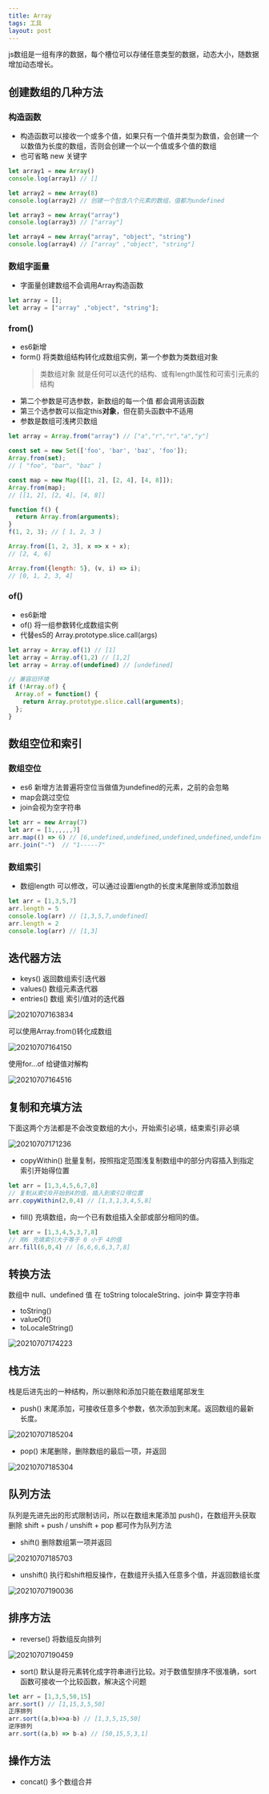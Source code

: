 ```yaml
---
title: Array
tags: 工具
layout: post
---
```


js数组是一组有序的数据，每个槽位可以存储任意类型的数据，动态大小，随数据增加动态增长。


## 创建数组的几种方法

### 构造函数

- 构造函数可以接收一个或多个值，如果只有一个值并类型为数值，会创建一个以数值为长度的数组，否则会创建一个以一个值或多个值的数组
- 也可省略 new 关键字

```javascript
let array1 = new Array()
console.log(array1) // []

let array2 = new Array(8)
console.log(array2) // 创建一个包含八个元素的数组，值都为undefined

let array3 = new Array("array")
console.log(array3) // ["array"]

let array4 = new Array("array", "object", "string")
console.log(array4) // ["array" ,"object", "string"]

```

### 数组字面量

- 字面量创建数组不会调用Array构造函数

```javascript
let array = [];
let array = ["array" ,"object", "string"];
```

### from()

- es6新增
- form() 将类数组结构转化成数组实例，第一个参数为类数组对象
    > 类数组对象 就是任何可以迭代的结构、或有length属性和可索引元素的结构
- 第二个参数是可选参数，新数组的每一个值 都会调用该函数
- 第三个选参数可以指定this<strong>对象</strong>，但在箭头函数中不适用
- 参数是数组可浅拷贝数组

```javascript
let array = Array.from("array") // ["a","r","r","a","y"]

const set = new Set(['foo', 'bar', 'baz', 'foo']);
Array.from(set);
// [ "foo", "bar", "baz" ]

const map = new Map([[1, 2], [2, 4], [4, 8]]);
Array.from(map);
// [[1, 2], [2, 4], [4, 8]]

function f() {
  return Array.from(arguments);
}
f(1, 2, 3); // [ 1, 2, 3 ]

Array.from([1, 2, 3], x => x + x);
// [2, 4, 6]

Array.from({length: 5}, (v, i) => i);
// [0, 1, 2, 3, 4]

```

### of()

- es6新增
- of() 将一组参数转化成数组实例
- 代替es5的 Array.prototype.slice.call(args)
  
```javascript
let array = Array.of(1) // [1]
let array = Array.of(1,2) // [1,2]
let array = Array.of(undefined) // [undefined]

// 兼容旧环境
if (!Array.of) {
  Array.of = function() {
    return Array.prototype.slice.call(arguments);
  };
}
```

## 数组空位和索引

### 数组空位

- es6 新增方法普遍将空位当做值为undefined的元素，之前的会忽略
- map会跳过空位
- join会视为空字符串
  
```javascript
let arr = new Array(7)
let arr = [1,,,,,,7]
arr.map(() => 6) // [6,undefined,undefined,undefined,undefined,undefined,6]
arr.join("-")  // "1-----7"
```

### 数组索引

- 数组length 可以修改，可以通过设置length的长度末尾删除或添加数组

```javascript
let arr = [1,3,5,7]
arr.length = 5 
console.log(arr) // [1,3,5,7,undefined]
arr.length = 2 
console.log(arr) // [1,3]

```

## 迭代器方法

- keys()  返回数组索引迭代器
- values() 数组元素迭代器
- entries() 数组 索引/值对的迭代器


![20210707163834](https://cdn.jsdelivr.net/gh/moxiaodegu/ImageHosting/imagesBlogs/20210707163834.png)

可以使用Array.from()转化成数组

![20210707164150](https://cdn.jsdelivr.net/gh/moxiaodegu/ImageHosting/imagesBlogs/20210707164150.png)

使用for...of 给键值对解构

![20210707164516](https://cdn.jsdelivr.net/gh/moxiaodegu/ImageHosting/imagesBlogs/20210707164516.png)

## 复制和充填方法

下面这两个方法都是不会改变数组的大小，开始索引必填，结束索引非必填

![20210707171236](https://cdn.jsdelivr.net/gh/moxiaodegu/ImageHosting/imagesBlogs/20210707171236.png)

- copyWithin() 批量复制，按照指定范围浅复制数组中的部分内容插入到指定索引开始得位置
  
```javascript
let arr = [1,3,4,5,6,7,8]
// 复制从索引0开始到4的值，插入到索引2得位置
arr.copyWithin(2,0,4) // [1,3,1,3,4,5,8]

```

- fill() 充填数组，向一个已有数组插入全部或部分相同的值。

```javascript
let arr = [1,3,4,5,3,7,8]
// 用6 充填索引大于等于 0 小于 4的值
arr.fill(6,0,4) // [6,6,6,6,3,7,8]

```

## 转换方法

数组中 null、undefined 值 在 toString tolocaleString、join中 算空字符串

- toString()
- valueOf()
- toLocaleString()

![20210707174223](https://cdn.jsdelivr.net/gh/moxiaodegu/ImageHosting/imagesBlogs/20210707174223.png)

## 栈方法

栈是后进先出的一种结构，所以删除和添加只能在数组尾部发生

- push() 末尾添加，可接收任意多个参数，依次添加到末尾。返回数组的最新长度。

![20210707185204](https://cdn.jsdelivr.net/gh/moxiaodegu/ImageHosting/imagesBlogs/20210707185204.png)

- pop() 末尾删除，删除数组的最后一项，并返回

![20210707185304](https://cdn.jsdelivr.net/gh/moxiaodegu/ImageHosting/imagesBlogs/20210707185304.png)

## 队列方法

队列是先进先出的形式限制访问，所以在数组末尾添加 push()，在数组开头获取删除
shift + push / unshift + pop 都可作为队列方法

- shift() 删除数组第一项并返回

![20210707185703](https://cdn.jsdelivr.net/gh/moxiaodegu/ImageHosting/imagesBlogs/20210707185703.png)

- unshift() 执行和shift相反操作，在数组开头插入任意多个值，并返回数组长度

![20210707190036](https://cdn.jsdelivr.net/gh/moxiaodegu/ImageHosting/imagesBlogs/20210707190036.png)

## 排序方法

- reverse() 将数组反向排列

![20210707190459](https://cdn.jsdelivr.net/gh/moxiaodegu/ImageHosting/imagesBlogs/20210707190459.png)

- sort() 默认是将元素转化成字符串进行比较。对于数值型排序不很准确，sort函数可接收一个比较函数，解决这个问题

```javaScript
let arr = [1,3,5,50,15]
arr.sort() // [1,15,3,5,50]
正序排列
arr.sort((a,b)=>a-b) // [1,3,5,15,50]
逆序排列
arr.sort((a,b) => b-a) // [50,15,5,3,1]
```

## 操作方法

- concat() 多个数组合并



